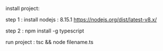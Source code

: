 install project:



  step 1 :
    install nodejs : 8.15.1 https://nodejs.org/dist/latest-v8.x/
    
    
  step 2 :
    npm install -g typescript
    
  run project :
    tsc && node filename.ts
